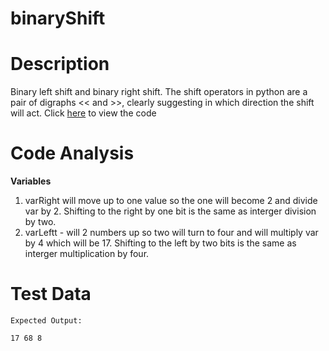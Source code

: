 # binaryShift

Description 
=============

Binary left shift and binary right shift. The shift  operators in python are a pair of digraphs << and >>, clearly suggesting in which direction the shift will act. Click [here](https://github.com/Fran0616/binaryShift/blob/master/binaryShift.py) to view the code

Code Analysis 
===============

**Variables**

1. varRight will move up to one value so the one will become 2 and divide var by 2. Shifting to the right by one bit is the same as interger division by two.
2. varLeftt - will 2 numbers up so two will turn to four and will multiply var by 4 which will be 17. Shifting to the left by two bits is the same as interger multiplication by four. 

Test Data 
===========

```
Expected Output:

17 68 8

```


